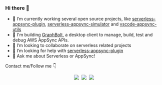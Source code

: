 ### Hi there 👋

- 🔭 I’m currently working several open source projects, like [serverless-appsync-plugin](https://github.com/sid88in/serverless-appsync-plugin), [serverless-appsync-simulator](https://github.com/bboure/serverless-appsync-simulator) and [vscode-appsync-utils](https://github.com/bboure/vscode-appsync-utils)
- 🔧 I'm building [GraphBolt](http://graphbolt.dev/), a desktop client to manage, build, test and debug AWS AppSync APIs.
- 👯 I’m looking to collaborate on serverless related projects
- 🤔 I’m looking for help with [serverless-appsync-plugin](https://github.com/sid88in/serverless-appsync-plugin)
- 💬 Ask me about Serverless or AppSync!

Contact me/Follow me 👇
<p align="center">
  <a href="https://twitter.com/Benoit_Boure" target="_blank"><img src="https://img.shields.io/twitter/follow/Benoit_Boure?label=Twitter&logo=twitter&style=for-the-badge" /></a>&nbsp;
  <a href="https://benoitboure.com/" target="_blank"><img src="https://img.shields.io/badge/Blog-blue?logo=Hashnode&style=for-the-badge" /></a>&nbsp;
  <a href="https://linkedin.com/in/bboure" target="_blank"><img src="https://img.shields.io/badge/LinkedIn-grey?logo=LinkedIn&style=for-the-badge" /></a>
</p>
